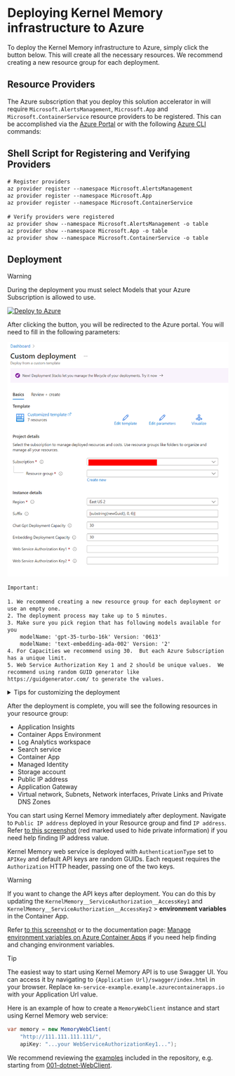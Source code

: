 # Deploying Kernel Memory infrastructure to Azure

To deploy the Kernel Memory infrastructure to Azure, simply click the button below. This will create all the necessary resources. We recommend creating a new resource group for each deployment.

## Resource Providers

The Azure subscription that you deploy this solution accelerator in will require `Microsoft.AlertsManagement`, `Microsoft.App` and `Microsoft.ContainerService` resource providers to be registered.
This can be accomplished via the [Azure Portal](https://learn.microsoft.com/en-us/azure/azure-resource-manager/management/resource-providers-and-types#azure-ortal) or with the following [Azure CLI](https://learn.microsoft.com/en-us/azure/azure-resource-manager/management/resource-providers-and-types#azure-cli) commands:

## Shell Script for Registering and Verifying Providers

```shell
# Register providers
az provider register --namespace Microsoft.AlertsManagement
az provider register --namespace Microsoft.App
az provider register --namespace Microsoft.ContainerService

# Verify providers were registered
az provider show --namespace Microsoft.AlertsManagement -o table
az provider show --namespace Microsoft.App -o table
az provider show --namespace Microsoft.ContainerService -o table
```

## Deployment

> [!WARNING]
> During the deployment you must select Models that your Azure Subscription is allowed to use.

[![Deploy to Azure](https://aka.ms/deploytoazurebutton)](https://portal.azure.com/#create/Microsoft.Template/uri/https%3A%2F%2Fraw.githubusercontent.com%2Fmicrosoft%2Fkernel-memory%2Fmain%2Finfra%2Fmain.json)

After clicking the button, you will be redirected to the Azure portal. You will need to fill in the following parameters:

![alt text](images/deployment.png "Deployment parameters")

    Important:

    1. We recommend creating a new resource group for each deployment or use an empty one.
    2. The deployment process may take up to 5 minutes.
    3. Make sure you pick region that has following models available for you
        modelName: 'gpt-35-turbo-16k' Version: '0613'
        modelName: 'text-embedding-ada-002' Version: '2'
    4. For Capacities we recommend using 30.  But each Azure Subscription has a unique limit.
    5. Web Service Authorization Key 1 and 2 should be unique values.  We recommend using random GUID generator like     https://guidgenerator.com/ to generate the values.

<details>

<summary>Tips for customizing the deployment</summary>

Resources are deployed with an opinionated set of configurations. You can modify services on Azure portal or you can
reuse and customize the Bicep files starting from [infra/main.bicep](main.bicep).

> [!TIP]
> The `Deploy to Azure` button uses the [infra/main.json](main.json) file, which is a compiled version of
> [infra/main.bicep](main.bicep). Please note that the `main.json` file is not updated automatically when you
> make changes to `main.bicep` file.
>
> You can use the `az bicep build -f main.bicep` command to compile the Bicep file to a json file.
>
> - [Click here](https://learn.microsoft.com/cli/azure/install-azure-cli) for `az` install instructions
> - [Click here](https://learn.microsoft.com/azure/azure-resource-manager/bicep/bicep-cli) for Bicep CLI commands

</details>

After the deployment is complete, you will see the following resources in your resource group:

- Application Insights
- Container Apps Environment
- Log Analytics workspace
- Search service
- Container App
- Managed Identity
- Storage account
- Public IP address
- Application Gateway
- Virtual network, Subnets, Network interfaces, Private Links and Private DNS Zones

You can start using Kernel Memory immediately after deployment. Navigate to `Public IP address` deployed in your Resource group and find `IP address`. Refer [to this screenshot](./images/Pip.png) (red marked used to hide private information) if you need help finding IP address value.

Kernel Memory web service is deployed with `AuthenticationType` set to `APIKey` and default API keys are random GUIDs. Each request requires the `Authorization` HTTP header, passing one of the two keys.

> [!WARNING]
> If you want to change the API keys after deployment. You can do this by updating the
> `KernelMemory__ServiceAuthorization__AccessKey1` and `KernelMemory__ServiceAuthorization__AccessKey2` > **environment variables** in the Container App.
>
> Refer [to this screenshot](./images/ACA-EnvVar.png) or to the documentation
> page: [Manage environment variables on Azure Container Apps](https://learn.microsoft.com/azure/container-apps/environment-variables?tabs=portal)
> if you need help finding and changing environment variables.

> [!TIP]
> The easiest way to start using Kernel Memory API is to use Swagger UI. You can access it by navigating to
> `{Application Url}/swagger/index.html` in your browser. Replace `km-service-example.example.azurecontainerapps.io`
> with your Application Url value.

Here is an example of how to create a `MemoryWebClient` instance and start using Kernel Memory web service:

```csharp
var memory = new MemoryWebClient(
    "http://111.111.111.111/",
    apiKey: "...your WebServiceAuthorizationKey1...");
```

We recommend reviewing the [examples](../examples/) included in the repository, e.g. starting from
[001-dotnet-WebClient](../examples/001-dotnet-WebClient).
